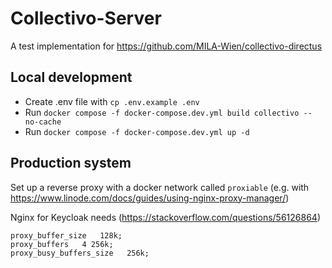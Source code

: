 # Collectivo-Server

A test implementation for https://github.com/MILA-Wien/collectivo-directus

## Local development

- Create .env file with `cp .env.example .env`
- Run `docker compose -f docker-compose.dev.yml build collectivo --no-cache`
- Run `docker compose -f docker-compose.dev.yml up -d`

## Production system

Set up a reverse proxy with a docker network called `proxiable` (e.g. with https://www.linode.com/docs/guides/using-nginx-proxy-manager/)

Nginx for Keycloak needs (https://stackoverflow.com/questions/56126864)
```
proxy_buffer_size   128k;
proxy_buffers   4 256k;
proxy_busy_buffers_size   256k;
```
